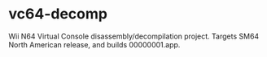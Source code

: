 # vc64-decomp

Wii N64 Virtual Console disassembly/decompilation project. Targets SM64 North American release, and builds 00000001.app.
